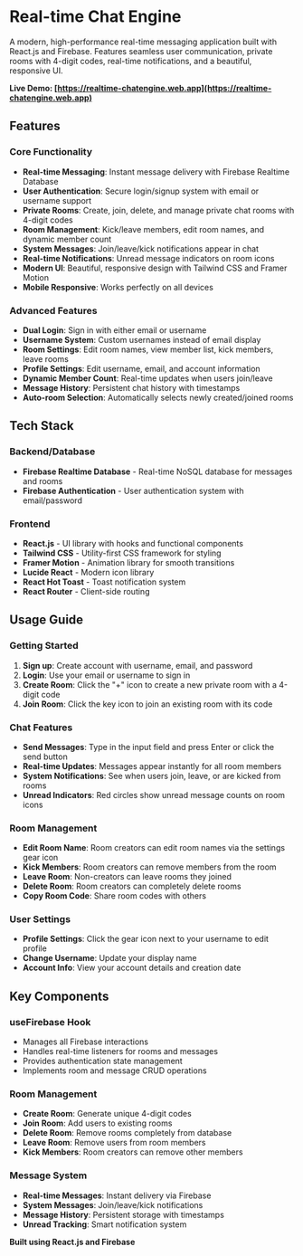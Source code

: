 # Real-time Chat Engine

A modern, high-performance real-time messaging application built with React.js and Firebase. Features seamless user communication, private rooms with 4-digit codes, real-time notifications, and a beautiful, responsive UI.

**Live Demo: [https://realtime-chatengine.web.app](https://realtime-chatengine.web.app)**

## Features

### Core Functionality
- **Real-time Messaging**: Instant message delivery with Firebase Realtime Database
- **User Authentication**: Secure login/signup system with email or username support
- **Private Rooms**: Create, join, delete, and manage private chat rooms with 4-digit codes
- **Room Management**: Kick/leave members, edit room names, and dynamic member count
- **System Messages**: Join/leave/kick notifications appear in chat
- **Real-time Notifications**: Unread message indicators on room icons
- **Modern UI**: Beautiful, responsive design with Tailwind CSS and Framer Motion
- **Mobile Responsive**: Works perfectly on all devices

### Advanced Features
- **Dual Login**: Sign in with either email or username
- **Username System**: Custom usernames instead of email display
- **Room Settings**: Edit room names, view member list, kick members, leave rooms
- **Profile Settings**: Edit username, email, and account information
- **Dynamic Member Count**: Real-time updates when users join/leave
- **Message History**: Persistent chat history with timestamps
- **Auto-room Selection**: Automatically selects newly created/joined rooms

## Tech Stack

### Backend/Database
- **Firebase Realtime Database** - Real-time NoSQL database for messages and rooms
- **Firebase Authentication** - User authentication system with email/password

### Frontend
- **React.js** - UI library with hooks and functional components
- **Tailwind CSS** - Utility-first CSS framework for styling
- **Framer Motion** - Animation library for smooth transitions
- **Lucide React** - Modern icon library
- **React Hot Toast** - Toast notification system
- **React Router** - Client-side routing

## Usage Guide

### Getting Started
1. **Sign up**: Create account with username, email, and password
2. **Login**: Use your email or username to sign in
3. **Create Room**: Click the "+" icon to create a new private room with a 4-digit code
4. **Join Room**: Click the key icon to join an existing room with its code

### Chat Features
- **Send Messages**: Type in the input field and press Enter or click the send button
- **Real-time Updates**: Messages appear instantly for all room members
- **System Notifications**: See when users join, leave, or are kicked from rooms
- **Unread Indicators**: Red circles show unread message counts on room icons

### Room Management
- **Edit Room Name**: Room creators can edit room names via the settings gear icon
- **Kick Members**: Room creators can remove members from the room
- **Leave Room**: Non-creators can leave rooms they joined
- **Delete Room**: Room creators can completely delete rooms
- **Copy Room Code**: Share room codes with others

### User Settings
- **Profile Settings**: Click the gear icon next to your username to edit profile
- **Change Username**: Update your display name
- **Account Info**: View your account details and creation date

## Key Components

### useFirebase Hook
- Manages all Firebase interactions
- Handles real-time listeners for rooms and messages
- Provides authentication state management
- Implements room and message CRUD operations

### Room Management
- **Create Room**: Generate unique 4-digit codes
- **Join Room**: Add users to existing rooms
- **Delete Room**: Remove rooms completely from database
- **Leave Room**: Remove users from room members
- **Kick Members**: Room creators can remove other members

### Message System
- **Real-time Messages**: Instant delivery via Firebase
- **System Messages**: Join/leave/kick notifications
- **Message History**: Persistent storage with timestamps
- **Unread Tracking**: Smart notification system

**Built using React.js and Firebase**
